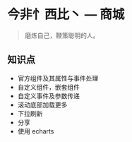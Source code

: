 # 今非忄西比丶 — 商城

> 磨炼自己，鞭策聪明的人。

## 知识点

- 官方组件及其属性与事件处理
- 自定义组件，嵌套组件
- 自定义事件及参数传递
- 滚动底部加载更多
- 下拉刷新
- 分享
- 使用 echarts
